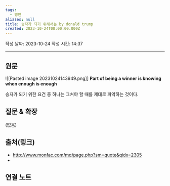 ```yaml
---
tags:
  - 명언
aliases: null
title: 승자가 되기 위해서는 by donald trump
created: 2023-10-24T00:00:00.000Z
---
```

작성 날짜: 2023-10-24
작성 시간: 14:37



----
## 원문

![[Pasted image 20231024143949.png]]
**Part of being a winner is knowing when enough  is enough**

승자가 되기 위한 요건 중 하나는 그쳐야 할 때를 제대로 파악하는 것이다.


## 질문 & 확장

(없음)

## 출처(링크)
- http://www.monfac.com/mq/page.php?sm=quote&qidx=2305
- 

## 연결 노트










